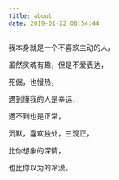 ```yaml
---
title: about
date: 2019-01-22 08:54:44
---
```


我本身就是一个不喜欢主动的人，

虽然灵魂有趣，但是不爱表达，

死倔，也慢热，

遇到懂我的人是幸运，

遇不到也是正常，

沉默，喜欢独处，三观正，

比你想象的深情，

也比你以为的冷漠。
